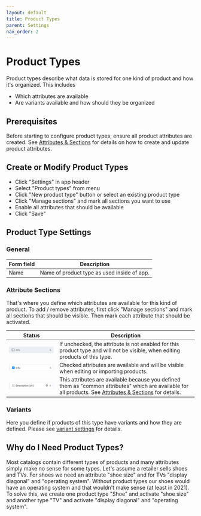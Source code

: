 ```yaml
---
layout: default
title: Product Types
parent: Settings
nav_order: 2
---
```


# Product Types

Product types describe what data is stored for one kind of product and how it's organized. This includes

* Which attributes are available
* Are variants available and how should they be organized

## Prerequisites
Before starting to configure product types, ensure all product attributes are created. See [Attributes & Sections](./attributes.md) for details on how to create and update product attributes.

## Create or Modify Product Types

* Click "Settings" in app header
* Select "Product types" from menu
* Click "New product type" button or select an existing product type
* Click "Manage sections" and mark all sections you want to use
* Enable all attributes that should be available
* Click "Save"

## Product Type Settings 

### General

|Form field |Description |
--- | ---
|Name | Name of product type as used inside of app.

### Attribute Sections
That's where you define which attributes are available for this kind of product. To add / remove attributes, first click "Manage sections" and mark all sections that should be visible. Then mark each attribute that should be activated.

|Status|Description |
--- | ---
|![attribute disabled](images/pt-attribute-disabled.png) | If unchecked, the attribute is not enabled for this product type and will not be visible, when editing products of this type.
|![attribute enabled](images/pt-attribute-enabled.png) | Checked attributes are available and will be visible when editing or importing products.
|![common attribute](images/pt-attribute-common.png) | This attributes are available because you defined them as "common attributes" which are available for all products. See [Attributes & Sections](./attributes.md) for details.

### Variants
Here you define if products of this type have variants and how they are defined. Please see [variant settings](./product-variants.md) for details.

## Why do I Need Product Types?
Most catalogs contain different types of products and many attributes simply make no sense for some types. Let's assume a retailer sells shoes and TVs. For shoes we need an attribute "shoe size" and for TVs "display diagonal" and "operating system". Without product types our shoes would have an operating system and that wouldn't make sense (at least in 2021). To solve this, we create one product type "Shoe" and activate "shoe size" and another type "TV" and activate "display diagonal" and "operating system".